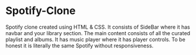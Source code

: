 # Spotify-Clone
Spotify clone created using HTML &amp; CSS. It consists of SideBar  where it has navbar and your library section. The main content consists of all the curated playlist  and albums. It has music player where it has player controls. To be honest it is literally the same Spotify without responsiveness.
